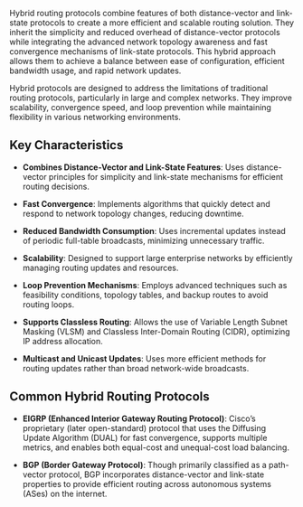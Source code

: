 Hybrid routing protocols combine features of both distance-vector and link-state protocols to create a more efficient and scalable routing solution. They inherit the simplicity and reduced overhead of distance-vector protocols while integrating the advanced network topology awareness and fast convergence mechanisms of link-state protocols. This hybrid approach allows them to achieve a balance between ease of configuration, efficient bandwidth usage, and rapid network updates.

Hybrid protocols are designed to address the limitations of traditional routing protocols, particularly in large and complex networks. They improve scalability, convergence speed, and loop prevention while maintaining flexibility in various networking environments.

## **Key Characteristics**

- **Combines Distance-Vector and Link-State Features**: Uses distance-vector principles for simplicity and link-state mechanisms for efficient routing decisions.

- **Fast Convergence**: Implements algorithms that quickly detect and respond to network topology changes, reducing downtime.

- **Reduced Bandwidth Consumption**: Uses incremental updates instead of periodic full-table broadcasts, minimizing unnecessary traffic.

- **Scalability**: Designed to support large enterprise networks by efficiently managing routing updates and resources.

- **Loop Prevention Mechanisms**: Employs advanced techniques such as feasibility conditions, topology tables, and backup routes to avoid routing loops.

- **Supports Classless Routing**: Allows the use of Variable Length Subnet Masking (VLSM) and Classless Inter-Domain Routing (CIDR), optimizing IP address allocation.

- **Multicast and Unicast Updates**: Uses more efficient methods for routing updates rather than broad network-wide broadcasts.

## **Common Hybrid Routing Protocols**

- **EIGRP (Enhanced Interior Gateway Routing Protocol)**: Cisco’s proprietary (later open-standard) protocol that uses the Diffusing Update Algorithm (DUAL) for fast convergence, supports multiple metrics, and enables both equal-cost and unequal-cost load balancing.

- **BGP (Border Gateway Protocol)**: Though primarily classified as a path-vector protocol, BGP incorporates distance-vector and link-state properties to provide efficient routing across autonomous systems (ASes) on the internet.